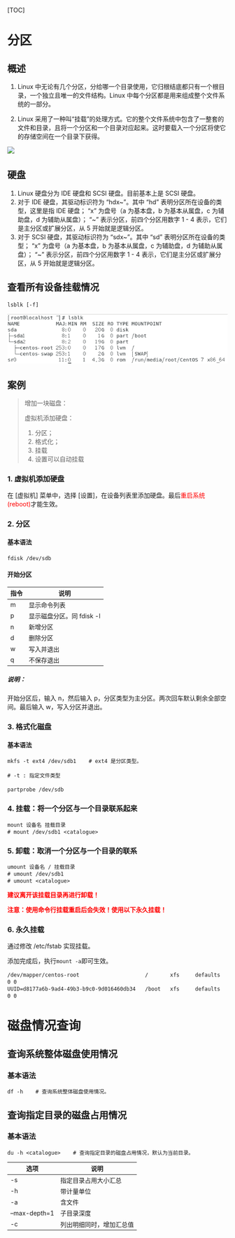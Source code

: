 [TOC]

# 分区

## 概述

1. Linux 中无论有几个分区，分给哪一个目录使用，它归根结底都只有一个根目录，一个独立且唯一的文件结构。Linux 中每个分区都是用来组成整个文件系统的一部分。

2. Linux 采用了一种叫“挂载”的处理方式。它的整个文件系统中包含了一整套的文件和目录，且将一个分区和一个目录对应起来。这时要载入一个分区将使它的存储空间在一个目录下获得。

![](?.png)

## 硬盘

1. Linux 硬盘分为 IDE 硬盘和 SCSI 硬盘。目前基本上是 SCSI 硬盘。
2. 对于 IDE 硬盘，其驱动标识符为 “hdx~”。其中
   “hd” 表明分区所在设备的类型，这里是指 IDE 硬盘；
   “x” 为盘号（a 为基本盘，b 为基本从属盘，c 为辅助盘，d 为辅助从属盘）；
   “~” 表示分区，前四个分区用数字 1 - 4 表示，它们是主分区或扩展分区，从 5 开始就是逻辑分区。
3. 对于 SCSI 硬盘，其驱动标识符为 “sdx~”。其中
   “sd” 表明分区所在设备的类型；
   “x” 为盘号（a 为基本盘，b 为基本从属盘，c 为辅助盘，d 为辅助从属盘）；
   “~” 表示分区，前四个分区用数字 1 - 4 表示，它们是主分区或扩展分区，从 5 开始就是逻辑分区。

## 查看所有设备挂载情况

```shell
lsblk [-f]
```

<img src="img/lsblk.jpg" alt="lsblk" style="zoom:80%;" />

## 案例

> 增加一块磁盘：
> 
> 虚拟机添加硬盘：
> 1. 分区；
> 1. 格式化；
> 1. 挂载
> 1. 设置可以自动挂载

### 1. 虚拟机添加硬盘

在 [虚拟机] 菜单中，选择 [设置]，在设备列表里添加硬盘。最后<span style="color: red">重启系统(reboot)</span>才能生效。

### 2. 分区

#### 基本语法

```shell
fdisk /dev/sdb
```

#### 开始分区

| 指令  | 说明                |
| --- | ----------------- |
| m   | 显示命令列表            |
| p   | 显示磁盘分区。同 fdisk -l |
| n   | 新增分区              |
| d   | 删除分区              |
| w   | 写入并退出             |
| q   | 不保存退出             |

##### 说明：

开始分区后，输入 n，然后输入 p，分区类型为主分区。两次回车默认剩余全部空间。最后输入 w，写入分区并退出。

### 3. 格式化磁盘

#### 基本语法

```shell
mkfs -t ext4 /dev/sdb1    # ext4 是分区类型。

# -t : 指定文件类型

partprobe /dev/sdb
```

### 4. 挂载：将一个分区与一个目录联系起来

```shell
mount 设备名 挂载目录
# mount /dev/sdb1 <catalogue>
```

### 5. 卸载：取消一个分区与一个目录的联系

```shell
umount 设备名 / 挂载目录
# umount /dev/sdb1 
# umount <catalogue>
```

**<span style="color: red">建议离开该挂载目录再进行卸载！</span>**

**<span style="color: red">注意：使用命令行挂载重启后会失效！使用以下永久挂载！</span>**

### 6. 永久挂载

通过修改 /etc/fstab 实现挂载。

添加完成后，执行`mount -a`即可生效。

```shell
/dev/mapper/centos-root						/		xfs		defaults		0 0
UUID=d8177a6b-9ad4-49b3-b9c0-9d016460db34 	/boot	xfs     defaults        0 0
```



# 磁盘情况查询

## 查询系统整体磁盘使用情况

### 基本语法

```shell
df -h    # 查询系统整体磁盘使用情况。
```

## 查询指定目录的磁盘占用情况

### 基本语法

```shell
du -h <catalogue>    # 查询指定目录的磁盘占用情况，默认为当前目录。
```

| 选项           | 说明           |
| ------------ | ------------ |
| -s           | 指定目录占用大小汇总   |
| -h           | 带计量单位        |
| -a           | 含文件          |
| –max-depth=1 | 子目录深度        |
| -c           | 列出明细同时，增加汇总值 |
